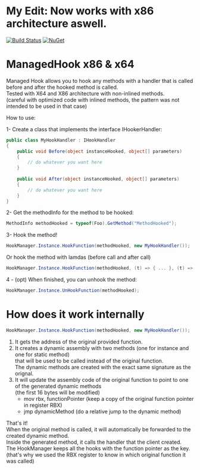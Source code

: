 # My Edit: Now works with x86 architecture aswell.

[![Build Status](https://travis-ci.com/simontardif/managedhook.svg?branch=master)](https://travis-ci.com/simontardif/managedhook)
[![NuGet](https://img.shields.io/nuget/v/ManagedHook.svg)](https://www.nuget.org/packages/ManagedHook)
# ManagedHook x86 & x64
Managed Hook allows you to hook any methods with a handler that is called before and after the hooked method is called. <br>
Tested with X64 and X86 architecture with non-inlined methods. <br>
(careful with optimized code with inlined methods, the pattern was not intended to be used in that case) <br>

How to use:

1- Create a class that implements the interface IHookerHandler:

```cs
public class MyHookHandler : IHookHandler
{
    public void Before(object instanceHooked, object[] parameters)
    {
        // do whatever you want here
    }
    
    public void After(object instanceHooked, object[] parameters)
    {
        // do whatever you want here
    }
}
```

2- Get the methodInfo for the method to be hooked:
```cs
MethodInfo methodHooked = typeof(Foo).GetMethod("MethodHooked");
```

3- Hook the method!
```cs
HookManager.Instance.HookFunction(methodHooked, new MyHookHandler());
```
Or hook the method with lamdas (before call and after call)
```cs
HookManager.Instance.HookFunction(methodHooked, (t) => { ... }, (t) => { ... });
```

4 - (opt) When finished, you can unhook the method:
```cs
HookManager.Instance.UnHookFunction(methodHooked);
```


# How does it work internally

```cs
HookManager.Instance.HookFunction(methodHooked, new MyHookHandler());
```
1. It gets the address of the original provided function. <br>
2. It creates a dynamic assembly with two methods (one for instance and one for static method) <br>
   that will be used to be called instead of the original function. <br>
   The dynamic methods are created with the exact same signature as the orignal. <br>
3. It will update the assembly code of the original function to point to one of the generated dynamic methods <br>
 (the first 16 bytes will be modified) <br>
   - mov rbx, functionPointer (keep a copy of the original function pointer in register RBX)
   - jmp dynamicMethod (do a relative jump to the dynamic method)
   
That's it! <br>
When the original method is called, it will automatically be forwarded to the created dynamic method. <br>
Inside the generated method, it calls the handler that the client created. <br>
The HookManager keeps all the hooks with the function pointer as the key. <br>
(that's why we used the RBX register to know in which original function it was called) <br>
